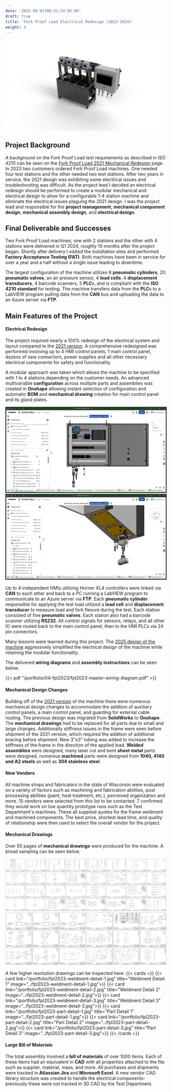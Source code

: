 ```yaml
---
date: '2025-09-01T08:31:54-05:00'
draft: true
title: 'Fork Proof Load Electrical Redesign (2023-2024)'
weight: 4
---
```

![Fork Proof Load Machine](fpl2023-iso-front.png)

## Project Background

A background on the Fork Proof Load test requirements as described in ISO 4210 can be seen on the [Fork Proof Load 2021 Mechanical Redesign](/../portfolio/07-fpl2021/07-fpl2021) page. In 2023 two customers ordered Fork Proof Load machines. One needed four test stations and the other needed two test stations. After two years in service, the 2021 design was exhibiting some electrical issues and troubleshooting was difficult. As the project lead I decided an electrical redesign should be performed to create a modular mechanical and electrical design to allow for a configurable 1-4 station machine and eliminate the electrical issues plaguing the 2021 design. I was the project lead and responsible for the **project management**, **mechanical component design**, **mechanical assembly design**, and **electrical design**. 

## Final Deliverable and Successes

Two Fork Proof Load machines, one with 2 stations and the other with 4 stations were delivered in Q1 2024, roughly 10 months after the project began. Shortly after delivery I visited the installation sites and performed **Factory Acceptance Testing (FAT)**. Both machines have been in service for over a year and a half without a single issue leading to downtime.

The largest configuration of the machine utilizes 8 **pneumatic cylinders**, 20 **pneumatic valves**, an air pressure sensor, 4 **load cells**, 4 **displacement transducers**, 4 barcode scanners, 5 **PLC**s, and is compliant with the **ISO 4210 standard** for testing. The machine transfers data from the **PLC**s to a LabVIEW program pulling data from the **CAN** bus and uploading the data to an Azure server via **FTP**.

## Main Features of the Project
#### Electrical Redesign

The project required nearly a 100% redesign of the electrical system and layout compared to the [2021 version](/../portfolio/07-fpl2021/07-fpl2021). A comprehensive redesigned was performed involving up to 4 HMI control panels, 1 main control panel, dozens of new connectors, power supplies and all other necessary electrical components for safety and functionality. 

A modular approach was taken which allows the machine to be specified with 1 to 4 stations depending on the customer needs. An advanced multivariable **configuration** across multiple parts and assemblies was created in **Onshape** allowing instant selection of configuration and automatic **BOM** and **mechanical drawing** creation for main control panel and its gland plates.

![Control Panel Configuration](cabinet-loop.gif)
![Gland Plate Configuration](gland-plate-loop.gif)

Up to 4 independent HMIs utilizing Horner XL4 controllers were linked via **CAN** to each other and back to a PC running a LabVIEW program to communicate to an Azure server via **FTP**. Each **pneumatic cylinder** responsible for applying the test load utilized a **load cell** and **displacement transducer** to measure load and fork flexure during the test. Each station consisted of five **pneumatic valves**. Each station also had a barcode scanner utilizing **RS232**. All control signals for sensors, relays, and all other IO were routed back to the main control panel, then to the HMI PLCs via 24 pin connectors. 

Many lessons were learned during this project. The [2025 design of the machine](/../portfolio/01-fpl2025/01-fpl2025) aggressively simplified the electrical design of the machine while retaining the modular functionality.

The delivered **wiring diagrams** and **assembly instructions** can be seen below. 

{{< pdf "/portfolio/04-fpl2023/fpl2023-master-wiring-diagram.pdf" >}}


#### Mechanical Design Changes

Building off of the [2021 version](/../portfolio/07-fpl2021/07-fpl2021) of the machine there were numerous mechanical design changes to accommodate the addition of auxiliary control panels, a main control panel, and guarding for external cable routing. The previous design was migrated from **SolidWorks** to **Onshape**. The **mechanical drawings** had to be replaced for all parts due to small and large changes.  Additionally stiffness issues in the frame were seen before shipment of the 2021 version, which required the addition of additional bracing before shipment. New 3"x3" tubing was added to increase the stiffness of the frame in the direction of the applied load. **Welded assemblies** were designed, many laser cut and bent **sheet metal** parts were designed, numerous **machined** parts were designed from **1040, 4140 and A2 steels** as well as **304 stainless steel**.  

#### New Vendors

All machine shops and fabricators in the state of Wisconsin were evaluated on a variety of factors such as machining and fabrication abilities, post processing abilities (paint, heat treatment, etc.), perceived organization and more. 15 vendors were selected from this list to be contacted. 7 confirmed they would work on low quantity prototype runs such as the Test Department's machines. These all supplied quotes for the frame weldment and machined components. The best price, shortest lead time, and quality of relationship were then used to select the overall vendor for the project.

#### Mechanical Drawings

Over 50 pages of **mechanical drawings** were produced for the machine. A broad sampling can be seen below.

![Weldment Drawings](fpl2023-weldment-drawing-grid-smaller.jpg)
![Other Drawings](fpl2023-other-drawing-grid-smaller.jpg)

A few higher resolution drawings can be inspected here:
{{< cards >}}
	{{< card link="/portfolio/fpl2023-weldment-detail-1.jpg" title="Weldment Detail 1" image="../fpl2023-weldment-detail-1.jpg">}}
	{{< card link="/portfolio/fpl2023-weldment-detail-2.jpg" title="Weldment Detail 2" image="../fpl2023-weldment-detail-2.jpg">}}
	{{< card link="/portfolio/fpl2023-weldment-detail-3.jpg" title="Weldment Detail 3" image="../fpl2023-weldment-detail-3.jpg">}}
	{{< card link="/portfolio/fpl2023-part-detail-1.jpg" title="Part Detail 1" image="../fpl2023-part-detail-1.jpg">}}
	{{< card link="/portfolio/fpl2023-part-detail-2.jpg" title="Part Detail 2" image="../fpl2023-part-detail-2.jpg">}}
	{{< card link="/portfolio/fpl2023-part-detail-3.jpg" title="Part Detail 3" image="../fpl2023-part-detail-3.jpg">}}
{{< /cards >}}

#### Large Bill of Materials

The total assembly involved a **bill of materials** of over 1000 items. Each of these items had an equivalent in **CAD** with all properties attached to the file such as supplier, material, mass, and more. All purchases and shipments were tracked in **Atlassian Jira** and **Microsoft Excel**. A new vendor CAD library structure was created to handle the electrical components- previously these were not tracked in 3D CAD by the Test Department.
